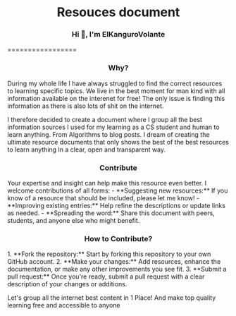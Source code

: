 <h1 align="center">Resouces document</h1>
<h3 align="center">Hi 👋, I'm ElKanguroVolante</h3>

=================
<h3 align="center">Why?</h3>
During my whole life I have always struggled to find the correct resources to learning specific topics. We live in the best moment for man kind with all information available on the interenet for free! The only issue is finding this information as there is also lots of shit on the internet.

I therefore decided to create a document where I group all the best information sources I used for my learning as a CS student and human to learn anything. From Algorithms to blog posts. I dream of creating the ultimate resource documents that only shows the best of the best resources to learn anything In a clear, open and transparent way. 

<h3 align="center">Contribute</h3>
Your expertise and insight can help make this resource even better. I welcome contributions of all forms:
- **Suggesting new resources:** If you know of a resource that should be included, please let me know!
- **Improving existing entries:** Help refine the descriptions or update links as needed.
- **Spreading the word:** Share this document with peers, students, and anyone else who might benefit.


<h3 align="center">How to Contribute?</h3>
1. **Fork the repository:** Start by forking this repository to your own GitHub account.
2. **Make your changes:** Add resources, enhance the documentation, or make any other improvements you see fit.
3. **Submit a pull request:** Once you're ready, submit a pull request with a clear description of your changes or additions.

Let's group all the internet best content in 1 Place! And make top quality learning free and accessible to anyone
